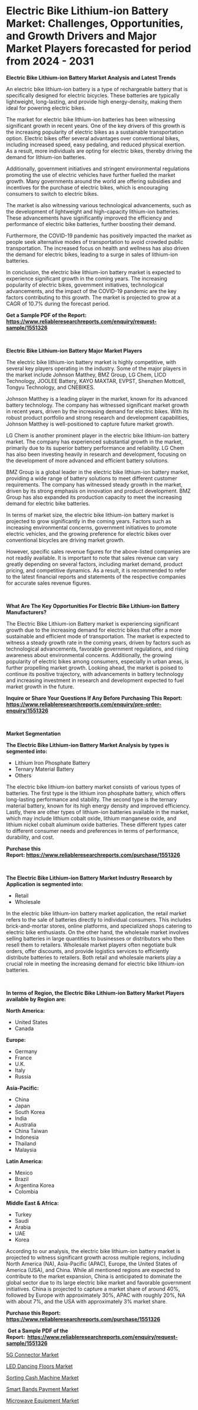 <p><h1>Electric Bike Lithium-ion Battery Market: Challenges, Opportunities, and Growth Drivers and Major Market Players forecasted for period from 2024 - 2031</h1></p><p><strong>Electric Bike Lithium-ion Battery Market Analysis and Latest Trends</strong></p>
<p><p>An electric bike lithium-ion battery is a type of rechargeable battery that is specifically designed for electric bicycles. These batteries are typically lightweight, long-lasting, and provide high energy-density, making them ideal for powering electric bikes.</p><p>The market for electric bike lithium-ion batteries has been witnessing significant growth in recent years. One of the key drivers of this growth is the increasing popularity of electric bikes as a sustainable transportation option. Electric bikes offer several advantages over conventional bikes, including increased speed, easy pedaling, and reduced physical exertion. As a result, more individuals are opting for electric bikes, thereby driving the demand for lithium-ion batteries.</p><p>Additionally, government initiatives and stringent environmental regulations promoting the use of electric vehicles have further fuelled the market growth. Many governments around the world are offering subsidies and incentives for the purchase of electric bikes, which is encouraging consumers to switch to electric bikes.</p><p>The market is also witnessing various technological advancements, such as the development of lightweight and high-capacity lithium-ion batteries. These advancements have significantly improved the efficiency and performance of electric bike batteries, further boosting their demand.</p><p>Furthermore, the COVID-19 pandemic has positively impacted the market as people seek alternative modes of transportation to avoid crowded public transportation. The increased focus on health and wellness has also driven the demand for electric bikes, leading to a surge in sales of lithium-ion batteries.</p><p>In conclusion, the electric bike lithium-ion battery market is expected to experience significant growth in the coming years. The increasing popularity of electric bikes, government initiatives, technological advancements, and the impact of the COVID-19 pandemic are the key factors contributing to this growth. The market is projected to grow at a CAGR of 10.7% during the forecast period.</p></p>
<p><strong>Get a Sample PDF of the Report:&nbsp; <a href="https://www.reliableresearchreports.com/enquiry/request-sample/1551326">https://www.reliableresearchreports.com/enquiry/request-sample/1551326</a></strong></p>
<p>&nbsp;</p>
<p><strong>Electric Bike Lithium-ion Battery Major Market Players</strong></p>
<p><p>The electric bike lithium-ion battery market is highly competitive, with several key players operating in the industry. Some of the major players in the market include Johnson Matthey, BMZ Group, LG Chem, LICO Technology, JOOLEE Battery, KAYO MAXTAR, EVPST, Shenzhen Mottcell, Tongyu Technology, and CNEBIKES. </p><p>Johnson Matthey is a leading player in the market, known for its advanced battery technology. The company has witnessed significant market growth in recent years, driven by the increasing demand for electric bikes. With its robust product portfolio and strong research and development capabilities, Johnson Matthey is well-positioned to capture future market growth. </p><p>LG Chem is another prominent player in the electric bike lithium-ion battery market. The company has experienced substantial growth in the market, primarily due to its superior battery performance and reliability. LG Chem has also been investing heavily in research and development, focusing on the development of more advanced and efficient battery solutions.</p><p>BMZ Group is a global leader in the electric bike lithium-ion battery market, providing a wide range of battery solutions to meet different customer requirements. The company has witnessed steady growth in the market, driven by its strong emphasis on innovation and product development. BMZ Group has also expanded its production capacity to meet the increasing demand for electric bike batteries.</p><p>In terms of market size, the electric bike lithium-ion battery market is projected to grow significantly in the coming years. Factors such as increasing environmental concerns, government initiatives to promote electric vehicles, and the growing preference for electric bikes over conventional bicycles are driving market growth.</p><p>However, specific sales revenue figures for the above-listed companies are not readily available. It is important to note that sales revenue can vary greatly depending on several factors, including market demand, product pricing, and competitive dynamics. As a result, it is recommended to refer to the latest financial reports and statements of the respective companies for accurate sales revenue figures.</p></p>
<p>&nbsp;</p>
<p><strong>What Are The Key Opportunities For Electric Bike Lithium-ion Battery Manufacturers?</strong></p>
<p><p>The Electric Bike Lithium-ion Battery market is experiencing significant growth due to the increasing demand for electric bikes that offer a more sustainable and efficient mode of transportation. The market is expected to witness a steady growth rate in the coming years, driven by factors such as technological advancements, favorable government regulations, and rising awareness about environmental concerns. Additionally, the growing popularity of electric bikes among consumers, especially in urban areas, is further propelling market growth. Looking ahead, the market is poised to continue its positive trajectory, with advancements in battery technology and increasing investment in research and development expected to fuel market growth in the future.</p></p>
<p><strong>Inquire or Share Your Questions If Any Before Purchasing This Report: <a href="https://www.reliableresearchreports.com/enquiry/pre-order-enquiry/1551326">https://www.reliableresearchreports.com/enquiry/pre-order-enquiry/1551326</a></strong></p>
<p>&nbsp;</p>
<p><strong>Market Segmentation</strong></p>
<p><strong>The Electric Bike Lithium-ion Battery Market Analysis by types is segmented into:</strong></p>
<p><ul><li>Lithium Iron Phosphate Battery</li><li>Ternary Material Battery</li><li>Others</li></ul></p>
<p><p>The electric bike lithium-ion battery market consists of various types of batteries. The first type is the lithium iron phosphate battery, which offers long-lasting performance and stability. The second type is the ternary material battery, known for its high energy density and improved efficiency. Lastly, there are other types of lithium-ion batteries available in the market, which may include lithium cobalt oxide, lithium manganese oxide, and lithium nickel cobalt aluminum oxide batteries. These different types cater to different consumer needs and preferences in terms of performance, durability, and cost.</p></p>
<p><strong>Purchase this Report:&nbsp;<a href="https://www.reliableresearchreports.com/purchase/1551326">https://www.reliableresearchreports.com/purchase/1551326</a></strong></p>
<p>&nbsp;</p>
<p><strong>The Electric Bike Lithium-ion Battery Market Industry Research by Application is segmented into:</strong></p>
<p><ul><li>Retail</li><li>Wholesale</li></ul></p>
<p><p>In the electric bike lithium-ion battery market application, the retail market refers to the sale of batteries directly to individual consumers. This includes brick-and-mortar stores, online platforms, and specialized shops catering to electric bike enthusiasts. On the other hand, the wholesale market involves selling batteries in large quantities to businesses or distributors who then resell them to retailers. Wholesale market players often negotiate bulk orders, offer discounts, and provide logistics services to efficiently distribute batteries to retailers. Both retail and wholesale markets play a crucial role in meeting the increasing demand for electric bike lithium-ion batteries.</p></p>
<p>&nbsp;</p>
<p><strong>In terms of Region, the Electric Bike Lithium-ion Battery Market Players available by Region are:</strong></p>
<p>
    <p> <strong> North America: </strong>
        <ul>
            <li>United States</li>
            <li>Canada</li>
        </ul>
        </p> 
    <p> <strong> Europe: </strong>
        <ul>
            <li>Germany</li>
            <li>France</li>
            <li>U.K.</li>
            <li>Italy</li>
            <li>Russia</li>
        </ul>
        </p> 
    <p> <strong> Asia-Pacific: </strong>
        <ul>
            <li>China</li>
            <li>Japan</li>
            <li>South Korea</li>
            <li>India</li>
            <li>Australia</li>
            <li>China Taiwan</li>
            <li>Indonesia</li>
            <li>Thailand</li>
            <li>Malaysia</li>
        </ul>
        </p> 
    <p> <strong> Latin America: </strong>
        <ul>
            <li>Mexico</li>
            <li>Brazil</li>
            <li>Argentina Korea</li>
            <li>Colombia</li>
        </ul>
        </p> 
    <p> <strong> Middle East & Africa: </strong>
        <ul>
            <li>Turkey</li>
            <li>Saudi</li>
            <li>Arabia</li>
            <li>UAE</li>
            <li>Korea</li>
        </ul>
    </p>
    </p>
<p><p>According to our analysis, the electric bike lithium-ion battery market is projected to witness significant growth across multiple regions, including North America (NA), Asia-Pacific (APAC), Europe, the United States of America (USA), and China. While all mentioned regions are expected to contribute to the market expansion, China is anticipated to dominate the global sector due to its large electric bike market and favorable government initiatives. China is projected to capture a market share of around 40%, followed by Europe with approximately 30%, APAC with roughly 20%, NA with about 7%, and the USA with approximately 3% market share.</p></p>
<p><strong>Purchase this Report: <a href="https://www.reliableresearchreports.com/purchase/1551326">https://www.reliableresearchreports.com/purchase/1551326</a></strong></p>
<p>&nbsp;<strong>Get a Sample PDF of the Report:&nbsp;&nbsp;<a href="https://www.reliableresearchreports.com/enquiry/request-sample/1551326">https://www.reliableresearchreports.com/enquiry/request-sample/1551326</a></strong></p>
<p><strong></strong></p>
<p><p><a href="https://github.com/antony131rp/Market-Research-Report-List-1/blob/main/5g-connector-market.md">5G Connector Market</a></p><p><a href="https://github.com/lababdou/Market-Research-Report-List-1/blob/main/led-dancing-floors-market.md">LED Dancing Floors Market</a></p><p><a href="https://github.com/elizabethdagraca/Market-Research-Report-List-1/blob/main/sorting-cash-machine-market.md">Sorting Cash Machine Market</a></p><p><a href="https://github.com/indrystar/Market-Research-Report-List-1/blob/main/smart-bands-payment-market.md">Smart Bands Payment Market</a></p><p><a href="https://github.com/khayangel/Market-Research-Report-List-1/blob/main/microwave-equipment-market.md">Microwave Equipment Market</a></p></p>
